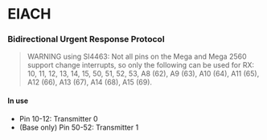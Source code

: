 # EIACH

### Bidirectional Urgent Response Protocol

> WARNING using SI4463: Not all pins on the Mega and Mega 2560
> support change interrupts, so only the following
> can be used for RX: 10, 11, 12, 13, 14, 15,
> 50, 51, 52, 53, A8 (62), A9 (63), A10 (64),
> A11 (65), A12 (66), A13 (67), A14 (68), A15 (69).

#### In use

* Pin 10-12: Transmitter 0
* (Base only) Pin 50-52: Transmitter 1